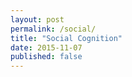 ```yaml
---
layout: post
permalink: /social/
title: "Social Cognition"
date: 2015-11-07
published: false
---
```

